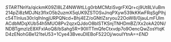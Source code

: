$START$NnYa/qickmK09Zl8LZ4NWWtLLg0rbMCMziSvgrFXQr+cj9Ut8LVuBm214pZi8zMDJNz3fIxO5b2uzmX5qUK9ZSTOSvJnqPXyw539kKKwFRqSgPlhjc54TInlus30r/qIhIngjURPQNcd+Bhj4EZ/oGNtIZsryou22OoW8/0jauLmFUlmACdbMDqXUb54h5MUO8Pv2qzxQJdoO8blSTKSnjTNHDmBZ/Xx2okA20Ni/NDBTgmzlzE8XFxIAoQ8/bSahg5R+90IITTmQfeCtxvdp7o9OencQwZosYtqKD4zENohGBe121teU53+1Cye43BveuDIEBoF522Oj/wouIYtnA==$END$